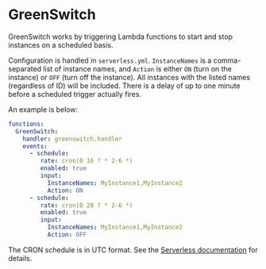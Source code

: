 # GreenSwitch

GreenSwitch works by triggering Lambda functions to start and stop instances on a scheduled basis.

Configuration is handled in `serverless.yml`. `InstanceNames` is a comma-separated list of instance names, and `Action` is either `ON` (turn on the instance) or `OFF` (turn off the instance). All instances with the listed names (regardless of ID) will be included. There is a delay of up to one minute before a scheduled trigger actually fires.

An example is below:

```yaml
functions:
  GreenSwitch:
    handler: greenswitch.handler
    events:
      - schedule:
         rate: cron(0 16 ? * 2-6 *)
         enabled: true
         input:
           InstanceNames: MyInstance1,MyInstance2
           Action: ON
      - schedule:
         rate: cron(0 20 ? * 2-6 *)
         enabled: true
         input:
           InstanceNames: MyInstance1,MyInstance2
           Action: OFF
```

The CRON schedule is in UTC format. See the [Serverless documentation](https://www.serverless.com/framework/docs/providers/aws/events/schedule/) for details.
